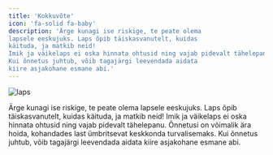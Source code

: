```yaml
---
title: 'Kokkuvõte'
icon: 'fa-solid fa-baby'
description: 'Ärge kunagi ise riskige, te peate olema
lapsele eeskujuks. Laps õpib täiskasvanutelt, kuidas
käituda, ja matkib neid!
Imik ja väikelaps ei oska hinnata ohtusid ning vajab pidevalt tähelepanu. Õnnetusi on võimalik ära hoida, kohandades last ümbritsevat keskkonda turvalisemaks.
Kui õnnetus juhtub, võib tagajärgi leevendada aidata
kiire asjakohane esmane abi.'
---
```


![laps](/img/beebi.png)

Ärge kunagi ise riskige, te peate olema
lapsele eeskujuks. Laps õpib täiskasvanutelt, kuidas
käituda, ja matkib neid!
Imik ja väikelaps ei oska hinnata ohtusid ning vajab pidevalt tähelepanu. Õnnetusi on võimalik ära hoida, kohandades last ümbritsevat keskkonda turvalisemaks.
Kui õnnetus juhtub, võib tagajärgi leevendada aidata
kiire asjakohane esmane abi.